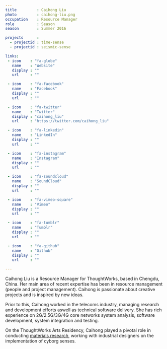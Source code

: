 ```yaml
---
title         : Caihong Liu
photo         : caihong-liu.png
occupation    : Resource Manager
role          : Season
season        : Summer 2016

projects      : 
  - projectid : time-sense
  - projectid : seismic-sense

links:
 - icon    : "fa-globe"
   name    : "Website"
   display : ""
   url     : ""

 - icon    : "fa-facebook"
   name    : "Facebook"
   display : ""
   url     : ""

 - icon    : "fa-twitter"
   name    : "Twitter"
   display : "caihong_liu"
   url     : "https://twitter.com/caihong_liu"

 - icon    : "fa-linkedin"
   name    : "LinkedIn"
   display : ""
   url     : ""

 - icon    : "fa-instagram"
   name    : "Instagram"
   display : ""
   url     : ""

 - icon    : "fa-soundcloud"
   name    : "SoundCloud"
   display : ""
   url     : ""

 - icon    : "fa-vimeo-square"
   name    : "Vimeo"
   display : ""
   url     : ""

 - icon    : "fa-tumblr"
   name    : "Tumblr"
   display : ""
   url     : ""

 - icon    : "fa-github"
   name    : "Github"
   display : ""
   url     : ""

---
```

Caihong Liu is a Resource Manager for ThoughtWorks, based in Chengdu, China. Her main area of recent expertise has been in resource management (people and project management). Caihong is passionate about creative projects and is inspired by new ideas.

Prior to this, Caihong worked in the telecoms industry, managing research and development efforts aswell as technical software delivery. She has rich experience on 2G/2.5G/3G/4G core networks system analysis, software development, system integration and testing.

On the ThoughtWorks Arts Residency, Caihong played a pivotal role in conducting [materials research](/blog/cyborg-senses-weaving-materials/), working with industrial designers on the implementation of cyborg senses.